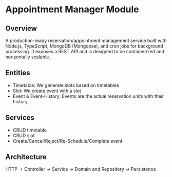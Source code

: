 # Appointment Manager Module

## Overview

A production-ready reservation/appointment management service built with Node.js, TypeScript, MongoDB (Mongoose), and cron jobs for background processing.
It exposes a REST API and is designed to be containerized and horizontally scalable.

## Entities

- Timetable: We generate slots based on timetables
- Slot: We create event with a slot
- Event & Event-History: Events are the actual reservation units with their history

## Services

- CRUD timetable
- CRUD slot
- Create/Cancel/Reject/Re-Schedule/Complete event

## Architecture

HTTP -> Controller -> Service -> Domain and Repository -> Persistence
